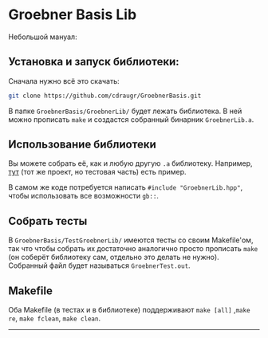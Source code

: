 # Groebner Basis Lib
Небольшой мануал:

## Установка и запуск библиотеки:

Сначала нужно всё это скачать:

```bash
git clone https://github.com/cdraugr/GroebnerBasis.git
```
В папке `GroebnerBasis/GroebnerLib/` будет лежать библиотека. В ней можно прописать `make` и создастся собранный бинарник `GroebnerLib.a`.

## Использование библиотеки

Вы можете собрать её, как и любую другую `.a` библиотеку. Например, [тут](https://github.com/cdraugr/GroebnerBasis/blob/b990c86263161787e347125bac447118edb8641a/TestGroebnerLib/Makefile#L29) (тот же проект, но тестовая часть) есть пример.

В самом же коде потребуется написать `#include "GroebnerLib.hpp"`, чтобы использовать все возможности `gb::`.

## Собрать тесты

В `GroebnerBasis/TestGroebnerLib/` имеются тесты со своим Makefile'ом, так что чтобы собрать их достаточно аналогично просто прописать `make` (он соберёт библиотеку сам, отдельно это делать не нужно). Собранный файл будет называться `GroebnerTest.out`.

## Makefile

Оба Makefile (в тестах и в библиотеке) поддерживают `make [all]` ,`make re`, `make fclean`, `make clean`.

---

